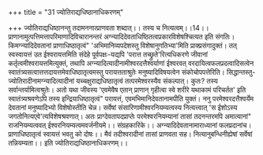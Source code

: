 +++
title = "31 ज्योतिराद्यधिष्ठानाधिकरणम्"

+++
ज्योतिराद्यधिष्ठानन्तु तदामननात्प्राणवता शब्दात्।। तस्य च नित्यत्वम्।।14।। प्राणानामुत्पत्तिमत्तापरिमाणादिविचारानन्तरं अग्न्यादिदेवताधिष्ठितत्वप्रकारविशेषश्चित्यत इति संगतिः। किमग्न्यादिदेवतानां प्राणाधिष्ठातृत्वं" 'अभिमानिव्यपदेशस्तु विशेषानुगतिभ्या'मिति प्राक्प्रसंगादुक्तं। तत् स्वस्वायत्तं उत ईश्वरायत्तमिति संदेहे पूर्वपक्षः-यद्यपि 'परात्त तच्छ्रुते'रित्यधिकरणे जीवानां कर्तृत्वमीश्वरायत्तमित्युक्तं, तथापि अग्न्यादित्यादीनामीश्वरदत्तैश्वर्याणां ईश्वरवत् वरदायित्वफलप्रदत्वादिसत्वेन स्वातंत्र्यसत्वात्तत्तदायत्तमेवाधिष्ठातृत्वमस्तु परायत्तताश्रुतेः मनुष्यादिविषयत्वेन संकोचोपपत्तेरिति। सिद्धान्तस्तु- ज्योतिरादीनामग्न्यादित्यादीनां यच्चक्षुराद्यधिष्ठातृत्वं तत्परमेश्वरस्यैव संकल्पात्। कुतः? तस्य सर्वान्तर्यामित्वश्रुतेः। अतो यथा जीवस्य 'एवमेवैष एतान् प्राणान् गृहीत्वा स्वे शरीरे यथाकामं परिचर्तत' इति स्वातंत्र्यश्रवणेऽपि तस्य इन्द्रियाधिष्ठातृत्वं" परायत्तं, एवमभिमानिदेवतानामपीति युक्तं। ननु परमेश्वरदत्तैश्वर्येम देवतानां मनुष्यादिभ्यो विशेषोस्तीति चेन्न। सर्वेषां संसारिणामीश्वरनियम्यत्वस्य नित्यत्त्वात् 'स ईशोऽस्य जगतोनित्यएवे'त्यविशेषश्रवणात्। अतः प्राग्देवतापदप्राप्तेः परमेश्वरनियम्यानां तासां तदनन्तरमपि अमात्यानां" राजनियम्यत्ववत् ईश्वरनियम्यत्वमवर्जनीयमे।। संग्रहकारिके।। अग्न्यादिदेवतानामाराध्यानां फलप्रदानांच। प्राणाधिष्ठातृत्वं स्वायत्तं भवतु को दोषः।। मैवं तदीश्वरादीनां तासां प्राणवता सह। नित्यानुबन्धिनीह्येषां सर्वेषां तन्नियम्यता।। इति ज्योतिराद्यधिष्ठानाधिकरणम्।।